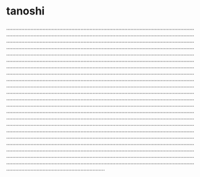# tanoshi

.........................................................................................................................................................................................................................................................................................................................................................................................................................................................................................................................................................................................................................................................................................................................................................................................................................................................................................................................................................................................................................................................................................................................................................................................................................................................................................................................................................................................................................................................................................................................................................................................................................................................................................................................................................................................................................................................................................................................................................................................................................................................................................................................................................................................................................................................................................................................................................................................................................................................................................................................................................................................................................................................................................................................................................................................................................................................................................................